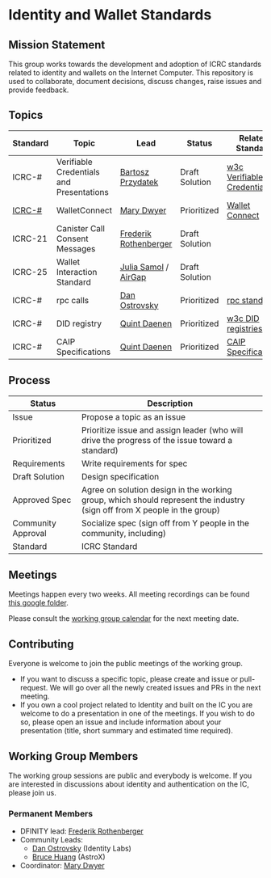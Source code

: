 # Identity and Wallet Standards

## Mission Statement
This group works towards the development and adoption of ICRC standards related to identity and wallets on the Internet Computer. This repository is used to collaborate, document decisions, discuss changes, raise issues and provide feedback.

## Topics
| Standard                                            | Topic                                    | Lead                                                                    | Status         | Related Standard                                                   | Drafted Spec                                                                                        |
|-----------------------------------------------------|------------------------------------------|-------------------------------------------------------------------------|----------------|--------------------------------------------------------------------|-----------------------------------------------------------------------------------------------------| 
| ICRC-#                                              | Verifiable Credentials and Presentations | [Bartosz Przydatek](https://github.com/przydatek)                       | Draft Solution | [w3c Verifiable Credentials](https://www.w3.org/TR/vc-data-model/) |                                                                                                     |
| [ICRC-#](https://github.com/dfinity/ICRC/issues/11) | WalletConnect                            | [Mary Dwyer](https://github.com/marydwyer)                              | Prioritized    | [Wallet Connect](https://docs.walletconnect.com/2.0)               |                                                                                                     |
| ICRC-21                                             | Canister Call Consent Messages           | [Frederik Rothenberger](https://github.com/frederikrothenberger)        | Draft Solution |                                                                    | [Draft Spec](https://github.com/dfinity/wg-identity-authentication/blob/main/topics/consent-msg.md) |
| ICRC-25                                             | Wallet Interaction Standard              | [Julia Samol](https://github.com/jsamol) / [AirGap](https://airgap.it/) | Draft Solution |                                                                    | [Draft Spec](https://github.com/dfinity/wg-identity-authentication/pull/32)                         |
| ICRC-#                                              | rpc calls                                | [Dan Ostrovsky](https://github.com/dostro)                              | Prioritized    | [rpc standard](https://www.jsonrpc.org/specification)              |                                                                                                     |
| ICRC-#                                              | DID registry                             | [Quint Daenen](https://github.com/q-uint)                               | Prioritized    | [w3c DID registries](https://www.w3.org/TR/did-spec-registries/)   |                                                                                                     |
| ICRC-#                                              | CAIP Specifications                      | [Quint Daenen](https://github.com/q-uint)                               | Prioritized    | [CAIP Specifications](https://github.com/ChainAgnostic/CAIPs)      | [Issue 25](https://github.com/dfinity/wg-identity-authentication/issues/25)                         |


## Process
| Status  | Description |
| ------------- | ------------- |
| Issue | Propose a topic as an issue  |
| Prioritized  | Prioritize issue and assign leader (who will drive the progress of the issue toward a standard)  |
| Requirements  | Write requirements for spec  |
| Draft Solution  | Design specification  |
| Approved Spec  | Agree on solution design in the working group, which should represent the industry (sign off from X people in the group)  |
| Community Approval  | Socialize spec (sign off from Y people in the community, including)  |
| Standard  | ICRC Standard  |

## Meetings

Meetings happen every two weeks. All meeting recordings can be found [this google folder](https://drive.google.com/drive/folders/14unuYLiYtUeOw47eRwYnB4FCa9YPr6zv).

Please consult the [working group calendar](https://calendar.google.com/calendar/u/0/embed?src=c_ck0gr79bkgcooicn1p87mo1ero@group.calendar.google.com&ctz=Europe/Zurich) for the next meeting date.

## Contributing

Everyone is welcome to join the public meetings of the working group.
* If you want to discuss a specific topic, please create and issue or pull-request. We will go over all the newly created issues and PRs in the next meeting.
* If you own a cool project related to Identity and built on the IC you are welcome to do a presentation in one of the meetings. If you wish to do so, please open an issue and include information about your presentation (title, short summary and estimated time required). 

## Working Group Members

The working group sessions are public and everybody is welcome. If you are interested in discussions about identity and authentication on the IC, please join us.

### Permanent Members
* DFINITY lead: [Frederik Rothenberger](https://github.com/frederikrothenberger)
* Community Leads:
  * [Dan Ostrovsky](https://github.com/dostro) (Identity Labs)
  * [Bruce Huang](https://github.com/brutoshi) (AstroX)
* Coordinator: [Mary Dwyer](https://github.com/marydwyer)











                                                                                                                                                                                                                                                                                                    
